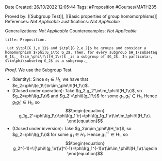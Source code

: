 <div class="topSpace"></div>

Date Created: 26/10/2022 12:05:44
Tags: #Proposition #Courses/MATH235

Proved by: [[Subgroup Test]], [[Basic properties of group homomorphisms]]
References: _Not Applicable_
Justifications: _Not Applicable_

Generalizations: _Not Applicable_
Counterexamples: _Not Applicable_

``` ad-Proposition
title: Proposition.

_Let $\tpl{G_1,e_1}$ and $\tpl{G_2,e_2}$ be groups and consider a homomorphism $\phi:G_1\to G_2$. Then, for every subgroup $H_1\subseteq G_1$,_ $\im_\phi\!\l(H_1\r)$ _is a subgroup of $G_2$. In particular, $\im\phi\subseteq G_2$ is a subgroup._

```

_Proof_. We use the Subgroup Test.
* (Identity): Since $e_1\in H_1$, we have that $e_2=\phi\l(e_1\r)\in\im_\phi\!\l(H_1\r)$.
* (Closed under operation): Take $g_2,g_2'\in\im_\phi!\l(H_1\r)$, so $g_2=\phi\l(g_1\r)$ and $g_2'=\phi\l(g_1'\r)$ for some $g_1,g_1'\in H_1$. Hence $g_1g_1'\in H_1$, so
$$\begin{equation}
    g_1g_2'=\phi\l(g_1\r)\phi\l(g_1'\r)=\phi\l(g_1g_1'\r)\in\im_\phi!\l(H_1\r).
\end{equation}$$
* (Closed under inversion): Take $g_2\in\im_\phi!\l(H_1\r)$, so $g_2=\phi\l(g_1\r)$ for some $g_1\in H_1$. Hence $g_1^{-1}\in H_1$, so
$$\begin{equation}
    g_2^{-1}=\l[\phi\l(g_1\r)\r]^{-1}=\phi\l(g_1^{-1}\r)\in\im_\phi!\l(H_1\r).\qedin
\end{equation}$$
